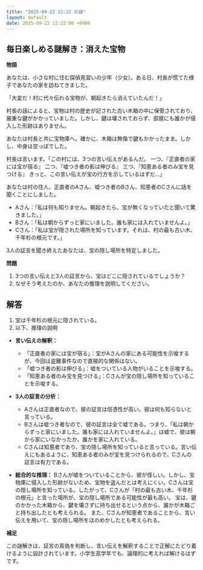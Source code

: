 ```yaml
---
title: "2025-09-22 12:22 の謎"
layout: default
date: 2025-09-22 12:22:00 +0900
---
```

## 毎日楽しめる謎解き：消えた宝物

**物語**

あなたは、小さな村に住む探偵見習いの少年（少女）。ある日、村長が慌てた様子であなたの家を訪ねてきました。

「大変だ！村に代々伝わる宝物が、朝起きたら消えていたんだ！」

村長の話によると、宝物は村の歴史が記された古い木箱の中に保管されており、厳重な鍵がかかっていました。しかし、鍵は壊されておらず、部屋にも誰かが侵入した形跡はありません。

あなたは村長と共に宝物庫へ。確かに、木箱は無傷で鍵もかかったまま。しかし、中身は空っぽでした。

村長は言います。「この村には、3つの言い伝えがあるんだ。
一つ、『正直者の家には宝が宿る』
二つ、『嘘つき者の影は伸びる』
三つ、『知恵ある者のみ宝を見つける』
きっと、この言い伝えが宝の行方を示しているはずだ…」

あなたは村の住人、正直者のAさん、嘘つき者のBさん、知恵者のCさんに話を聞くことにしました。

*   Aさん：「私は何も知りません。朝起きたら、宝が無くなっていたと聞いて驚きました。」
*   Bさん：「私は朝からずっと家にいました。誰も家には入れていませんよ。」
*   Cさん：「私は宝が隠された場所を知っています。それは、村の最も古い木、千年杉の根元です。」

3人の証言を聞き終えたあなたは、宝の隠し場所を特定しました。

**問題**

1.  3つの言い伝えと3人の証言から、宝はどこに隠されているでしょうか？
2.  なぜそう考えたのか、あなたの推理を説明してください。

## 解答

1.  宝は千年杉の根元に隠されている。
2.  以下、推理の説明

*   **言い伝えの解釈：**
    *   「正直者の家には宝が宿る」：宝がAさんの家にある可能性を示唆するが、今回は盗難事件なので直接的な関係はない。
    *   「嘘つき者の影は伸びる」：嘘をついている人物がいることを示唆する。
    *   「知恵ある者のみ宝を見つける」：Cさんが宝の隠し場所を知っていることを示唆する。

*   **3人の証言の分析：**
    *   Aさんは正直者なので、彼の証言は信憑性が高い。彼は何も知らないと言っている。
    *   Bさんは嘘つき者なので、彼の証言は全て嘘である。つまり、「私は朝からずっと家にいました。誰も家には入れていませんよ。」は嘘で、彼は朝から家にいなかったか、誰かを家に入れている。
    *   Cさんは知恵者であり、宝の隠し場所を知っていると言っている。言い伝えにもあるように、知恵ある者のみが宝を見つけられるので、Cさんの証言は有力である。

*   **総合的な推理：**
    Bさんが嘘をついていることから、彼が怪しい。しかし、宝物庫に侵入した形跡がないため、宝物を盗んだとは考えにくい。Cさんは宝の隠し場所を知っている。したがって、Cさんが「村の最も古い木、千年杉の根元」と言った場所が、宝の隠し場所である可能性が最も高い。
    宝は、鍵のかかった木箱から、鍵を壊さずに持ち出せるという点から、誰かが木箱ごと持ち出したとも考えられる。
    また、Cさんが知恵者であることから、言い伝えを用いて、宝の隠し場所をほのめかしたとも考えられる。

**補足**

この謎解きは、証言の真偽を判断し、言い伝えを解釈することで正解にたどり着けるように設計されています。小学生高学年でも、論理的に考えれば解けるはずです。
